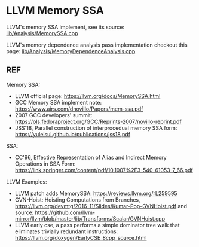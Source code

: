 # LLVM Memory SSA

LLVM's memory SSA implement, see its source: [lib/Analysis/MemorySSA.cpp](https://github.com/llvm-mirror/llvm/blob/master/lib/Analysis/MemorySSA.cpp)

LLVM's memory dependence analysis pass implementation checkout this page: [lib/Analysis/MemoryDependenceAnalysis.cpp](https://github.com/llvm-mirror/llvm/blob/master/lib/Analysis/MemoryDependenceAnalysis.cpp)

## REF
Memory SSA:

- LLVM official page: <https://llvm.org/docs/MemorySSA.html>
- GCC Memory SSA implement note: <https://www.airs.com/dnovillo/Papers/mem-ssa.pdf>
- 2007 GCC developers' summit: <https://ols.fedoraproject.org/GCC/Reprints-2007/novillo-reprint.pdf>
- JSS'18, Parallel construction of interprocedual memory SSA form: <https://yuleisui.github.io/publications/jss18.pdf>

SSA:

- CC'96, Effective Representation of Alias and Indirect Memory Operations in SSA Form: <https://link.springer.com/content/pdf/10.1007%2F3-540-61053-7_66.pdf>

LLVM Examples:

- LLVM patch adds MemorySSA: <https://reviews.llvm.org/rL259595>
- GVN-Hoist: Hoisting Computations from Branches, <https://llvm.org/devmtg/2016-11/Slides/Kumar-Pop-GVNHoist.pdf> and source: <https://github.com/llvm-mirror/llvm/blob/master/lib/Transforms/Scalar/GVNHoist.cpp>
- LLVM early cse, a pass performs a simple dominator tree walk that eliminates trivially redundant instructions: <https://llvm.org/doxygen/EarlyCSE_8cpp_source.html>
